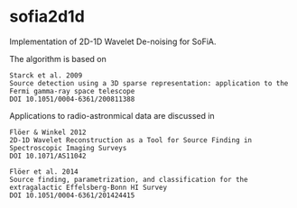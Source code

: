 sofia2d1d
=========

Implementation of 2D-1D Wavelet De-noising for SoFiA.

The algorithm is based on 
```
Starck et al. 2009
Source detection using a 3D sparse representation: application to the Fermi gamma-ray space telescope
DOI 10.1051/0004-6361/200811388
```

Applications to radio-astronmical data are discussed in
```
Flöer & Winkel 2012
2D-1D Wavelet Reconstruction as a Tool for Source Finding in Spectroscopic Imaging Surveys
DOI 10.1071/AS11042
```
```
Flöer et al. 2014
Source finding, parametrization, and classification for the extragalactic Effelsberg-Bonn HI Survey
DOI 10.1051/0004-6361/201424415
```
